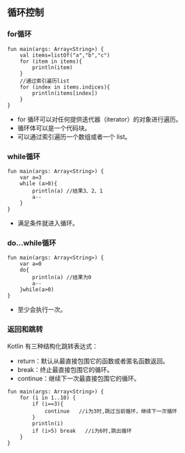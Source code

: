 ## 循环控制

### for循环

```
fun main(args: Array<String>) {
    val items=listOf("a","b","c")
    for (item in items){
        println(item)
    }
    //通过索引遍历list
    for (index in items.indices){
        println(items[index])
    }
}
```

- for 循环可以对任何提供迭代器（iterator）的对象进行遍历。
- 循环体可以是一个代码块。
- 可以通过索引遍历一个数组或者一个 list。

### while循环

```
fun main(args: Array<String>) {
    var a=3
    while (a>0){
        println(a) //结果3、2、1
        a--
    }
}
```

- 满足条件就进入循环。

### do...while循环

```
fun main(args: Array<String>) {
    var a=0
    do{
        println(a) //结果为0
        a--
    }while(a>0)
}
```

- 至少会执行一次。

### 返回和跳转

Kotlin 有三种结构化跳转表达式：

- return：默认从最直接包围它的函数或者匿名函数返回。
- break：终止最直接包围它的循环。
- continue：继续下一次最直接包围它的循环。

```
fun main(args: Array<String>) {
    for (i in 1..10) {
        if (i==3){
            continue   //i为3时,跳过当前循环，继续下一次循环
        }
        println(i)
        if (i>5) break   //i为6时,跳出循环
    }
}
```


